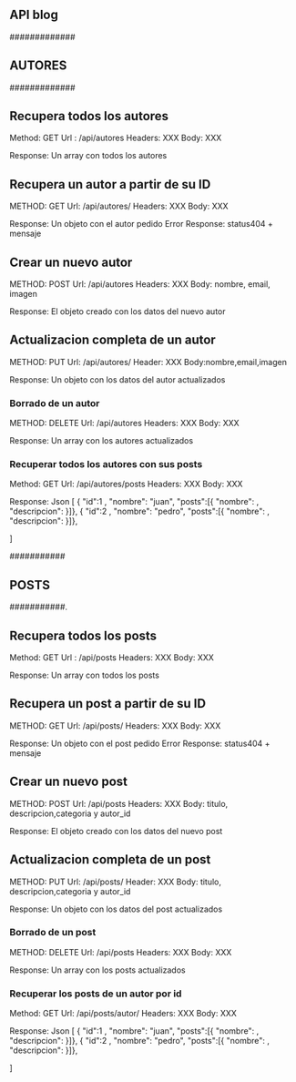 ## API blog

#############
## AUTORES ##
#############
## Recupera todos los autores

Method: GET
Url : /api/autores
Headers: XXX
Body: XXX

Response: Un array con todos los autores

## Recupera un autor a partir de su ID

METHOD: GET
Url: /api/autores/<AUTORID>
Headers: XXX
Body: XXX

Response: Un objeto con el autor pedido
Error Response: status404 + mensaje

## Crear un nuevo autor

METHOD: POST
Url: /api/autores
Headers: XXX
Body: nombre, email, imagen

Response: El objeto creado con los datos del nuevo autor

## Actualizacion completa de un autor

METHOD: PUT
Url: /api/autores/<AUTORID>
Header: XXX
Body:nombre,email,imagen

Response: Un objeto con los datos del autor actualizados

### Borrado de un autor

METHOD: DELETE
Url: /api/autores<AUTORID>
Headers: XXX
Body: XXX

Response: Un array con los autores actualizados

### Recuperar todos los autores con sus posts

Method: GET
Url: /api/autores/posts
Headers: XXX
Body: XXX

Response: 
Json
[
    { "id":1 , "nombre": "juan", "posts":[{ "nombre":  , "descripcion": }]},
    { "id":2 , "nombre": "pedro", "posts":[{ "nombre":  , "descripcion": }]},

]

###########
## POSTS ##
###########.

## Recupera todos los posts

Method: GET
Url : /api/posts
Headers: XXX
Body: XXX

Response: Un array con todos los posts

## Recupera un post a partir de su ID

METHOD: GET
Url: /api/posts/<POSTID>
Headers: XXX
Body: XXX

Response: Un objeto con el post pedido
Error Response: status404 + mensaje

## Crear un nuevo post

METHOD: POST
Url: /api/posts
Headers: XXX
Body: titulo, descripcion,categoria y autor_id

Response: El objeto creado con los datos del nuevo post

## Actualizacion completa de un post

METHOD: PUT
Url: /api/posts/<POSTID>
Header: XXX
Body: titulo, descripcion,categoria y autor_id

Response: Un objeto con los datos del post actualizados

### Borrado de un post

METHOD: DELETE
Url: /api/posts<POSTID>
Headers: XXX
Body: XXX

Response: Un array con los posts actualizados

### Recuperar los posts de un autor por id

Method: GET
Url: /api/posts/autor/<AUTORID>
Headers: XXX
Body: XXX

Response: 
Json
[
    { "id":1 , "nombre": "juan", "posts":[{ "nombre":  , "descripcion": }]},
    { "id":2 , "nombre": "pedro", "posts":[{ "nombre":  , "descripcion": }]},

]



